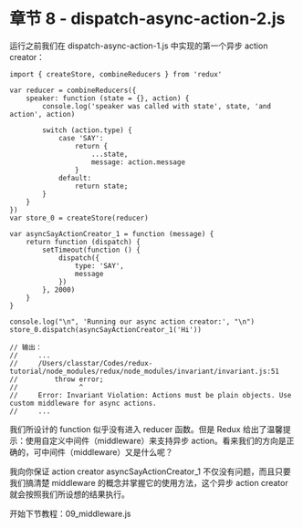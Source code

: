 # 章节 8 - dispatch-async-action-2.js

运行之前我们在 dispatch-async-action-1.js 中实现的第一个异步 action creator：

```
import { createStore, combineReducers } from 'redux'

var reducer = combineReducers({
    speaker: function (state = {}, action) {
        console.log('speaker was called with state', state, 'and action', action)

        switch (action.type) {
            case 'SAY':
                return {
                    ...state,
                    message: action.message
                }
            default:
                return state;
        }
    }
})
var store_0 = createStore(reducer)

var asyncSayActionCreator_1 = function (message) {
    return function (dispatch) {
        setTimeout(function () {
            dispatch({
                type: 'SAY',
                message
            })
        }, 2000)
    }
}

console.log("\n", 'Running our async action creator:', "\n")
store_0.dispatch(asyncSayActionCreator_1('Hi'))

// 输出：
//     ...
//     /Users/classtar/Codes/redux-tutorial/node_modules/redux/node_modules/invariant/invariant.js:51
//         throw error;
//               ^
//     Error: Invariant Violation: Actions must be plain objects. Use custom middleware for async actions.
//     ...
```

我们所设计的 function 似乎没有进入 reducer 函数。但是 Redux 给出了温馨提示：使用自定义中间件（middleware）来支持异步 action。看来我们的方向是正确的，可中间件（middleware）又是什么呢？

我向你保证 action creator asyncSayActionCreator_1 不仅没有问题，而且只要我们搞清楚 middleware 的概念并掌握它的使用方法，这个异步 action creator 就会按照我们所设想的结果执行。

开始下节教程：09_middleware.js

